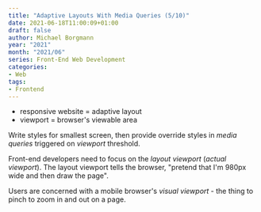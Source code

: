 ```yaml
---
title: "Adaptive Layouts With Media Queries (5/10)"
date: 2021-06-18T11:00:09+01:00
draft: false
author: Michael Borgmann
year: "2021"
month: "2021/06"
series: Front-End Web Development
categories:
- Web
tags:
- Frontend
---
```


- responsive website = adaptive layout
- viewport = browser's viewable area

<!--more-->

Write styles for smallest screen, then provide override styles in *media queries* triggered on *viewport* threshold.

Front-end developers need to focus on the *layout viewport* (*actual viewport*). The layout viewport tells the browser, "pretend that I'm 980px wide and then draw the page".

Users are concerned with a mobile browser's *visual viewport* - the thing to pinch to zoom in and out on a page.
